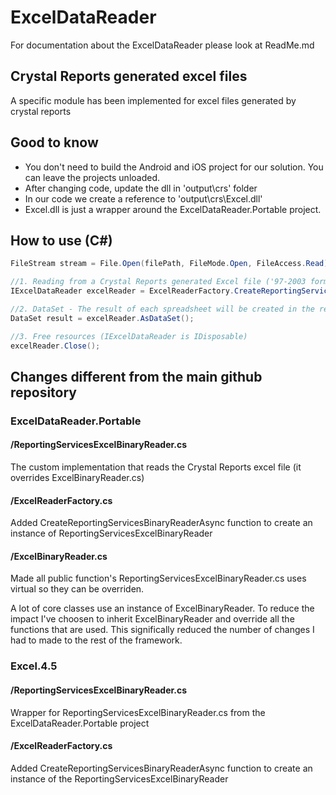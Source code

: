 ExcelDataReader
===============

For documentation about the ExcelDataReader please look at ReadMe.md

## Crystal Reports generated excel files
A specific module has been implemented for excel files generated by crystal reports

## Good to know
* You don't need to build the Android and iOS project for our solution. You can leave the projects unloaded.
* After changing code, update the dll in 'output\crs\' folder 
* In our code we create a reference to 'output\crs\Excel.dll'
* Excel.dll is just a wrapper around the ExcelDataReader.Portable project.

## How to use (C#)
```c#
FileStream stream = File.Open(filePath, FileMode.Open, FileAccess.Read);

//1. Reading from a Crystal Reports generated Excel file ('97-2003 format; *.xls)
IExcelDataReader excelReader = ExcelReaderFactory.CreateReportingServicesBinaryReaderAsync(stream);

//2. DataSet - The result of each spreadsheet will be created in the result.Tables
DataSet result = excelReader.AsDataSet();

//3. Free resources (IExcelDataReader is IDisposable)
excelReader.Close();
```

## Changes different from the main github repository
### ExcelDataReader.Portable
#### /ReportingServicesExcelBinaryReader.cs
The custom implementation that reads the Crystal Reports excel file (it overrides ExcelBinaryReader.cs)
#### /ExcelReaderFactory.cs
Added CreateReportingServicesBinaryReaderAsync function to create an instance of ReportingServicesExcelBinaryReader
#### /ExcelBinaryReader.cs
Made all public function's ReportingServicesExcelBinaryReader.cs uses virtual so they can be overriden. 

A lot of core classes use an instance of ExcelBinaryReader. 
To reduce the impact I've choosen to inherit ExcelBinaryReader and override all the functions that are used. 
This significally reduced the number of changes I had to made to the rest of the framework.

### Excel.4.5
#### /ReportingServicesExcelBinaryReader.cs
Wrapper for ReportingServicesExcelBinaryReader.cs from the ExcelDataReader.Portable project
#### /ExcelReaderFactory.cs
Added CreateReportingServicesBinaryReaderAsync function to create an instance of the ReportingServicesExcelBinaryReader
